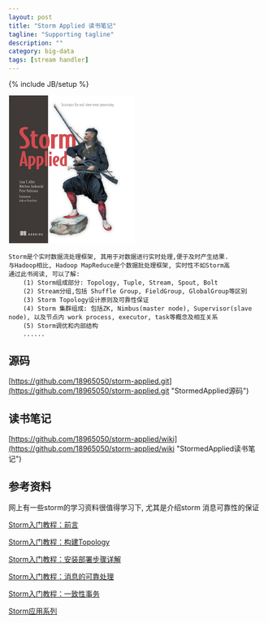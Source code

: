 ```yaml
---
layout: post
title: "Storm Applied 读书笔记"
tagline: "Supporting tagline"
description: ""
category: big-data
tags: [stream handler]
---
```

{% include JB/setup %}

![Storm Applied](/assets/attachment/img/storm-applied.png)

    Storm是个实时数据流处理框架, 其用于对数据进行实时处理,便于及时产生结果. 
    与Hadoop相比, Hadoop MapReduce是个数据批处理框架, 实时性不如Storm高
    通过此书阅读, 可以了解:
        (1) Storm组成部分: Topology, Tuple, Stream, Spout, Bolt
        (2) Stream分组,包括 Shuffle Group, FieldGroup, GlobalGroup等区别
        (3) Storm Topology设计原则及可靠性保证
        (4) Storm 集群组成: 包括ZK, Nimbus(master node), Supervisor(slave node), 以及节点内 work process, executor, task等概念及相互关系
        (5) Storm调优和内部结构
        ......
        
## 源码
[https://github.com/18965050/storm-applied.git](https://github.com/18965050/storm-applied.git "StormedApplied源码")

    
## 读书笔记
[https://github.com/18965050/storm-applied/wiki](https://github.com/18965050/storm-applied/wiki "StormedApplied读书笔记")

## 参考资料
 网上有一些storm的学习资料很值得学习下, 尤其是介绍storm 消息可靠性的保证

 [Storm入门教程：前言](http://os.51cto.com/art/201308/408733.htm "Storm入门教程：前言")

 [Storm入门教程：构建Topology](http://os.51cto.com/art/201308/408739.htm "Storm入门教程：构建Topology")

 [Storm入门教程：安装部署步骤详解](http://os.51cto.com/art/201309/411003.htm "Storm入门教程：安装部署步骤详解")

 [Storm入门教程：消息的可靠处理](http://os.51cto.com/art/201312/422572.htm "Storm入门教程：消息的可靠处理")

 [Storm入门教程：一致性事务](http://os.51cto.com/art/201312/422577.htm "Storm入门教程：一致性事务")

 [Storm应用系列](http://blog.csdn.net/xeseo/article/category/1831495 "Storm应用系列")